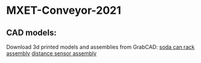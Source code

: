 # MXET-Conveyor-2021

## CAD models:
Download 3d printed models and assemblies from GrabCAD:
[soda can rack assembly](https://grabcad.com/library/mxet400-soda-can-rack-assembly-1)
[distance sensor assembly](https://grabcad.com/library/mxet400-distance-sensor-assembly-1)
